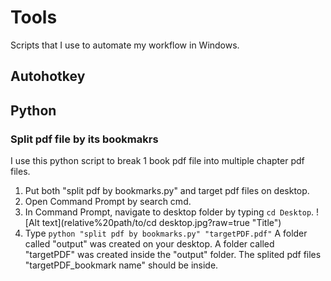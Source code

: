 # Tools
Scripts that I use to automate my workflow in Windows. 

## Autohotkey 

## Python 
### Split pdf file by its bookmakrs 
I use this python script to break 1 book pdf file into multiple chapter pdf files. 
1. Put both "split pdf by bookmarks.py" and target pdf files on desktop.
2. Open Command Prompt by search cmd.
3. In Command Prompt, navigate to desktop folder by typing `cd Desktop`.
![Alt text](relative%20path/to/cd desktop.jpg?raw=true "Title")
4. Type `python "split pdf by bookmarks.py" "targetPDF.pdf"`
A folder called "output" was created on your desktop. A folder called "targetPDF" was created inside the "output" folder. The splited pdf files "targetPDF_bookmark name" should be inside. 
